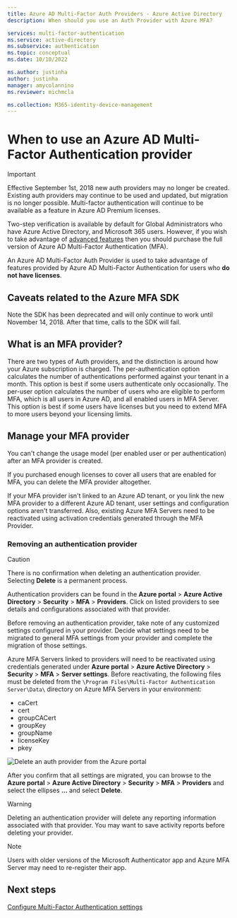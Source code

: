```yaml
---
title: Azure AD Multi-Factor Auth Providers - Azure Active Directory
description: When should you use an Auth Provider with Azure MFA?

services: multi-factor-authentication
ms.service: active-directory
ms.subservice: authentication
ms.topic: conceptual
ms.date: 10/10/2022

ms.author: justinha
author: justinha
manager: amycolannino
ms.reviewer: michmcla

ms.collection: M365-identity-device-management
---
```

# When to use an Azure AD Multi-Factor Authentication provider

> [!IMPORTANT]
> Effective September 1st, 2018 new auth providers may no longer be created. Existing auth providers may continue to be used and updated, but migration is no longer possible. Multi-factor authentication will continue to be available as a feature in Azure AD Premium licenses.

Two-step verification is available by default for Global Administrators who have Azure Active Directory, and Microsoft 365 users. However, if you wish to take advantage of [advanced features](howto-mfa-mfasettings.md) then you should purchase the full version of Azure AD Multi-Factor Authentication (MFA).

An Azure AD Multi-Factor Auth Provider is used to take advantage of features provided by Azure AD Multi-Factor Authentication for users who **do not have licenses**.

## Caveats related to the Azure MFA SDK

Note the SDK has been deprecated and will only continue to work until November 14, 2018. After that time, calls to the SDK will fail.

## What is an MFA provider?

There are two types of Auth providers, and the distinction is around how your Azure subscription is charged. The per-authentication option calculates the number of authentications performed against your tenant in a month. This option is best if some users authenticate only occasionally. The per-user option calculates the number of users who are eligible to perform MFA, which is all users in Azure AD, and all enabled users in MFA Server. This option is best if some users have licenses but you need to extend MFA to more users beyond your licensing limits.

## Manage your MFA provider

You can't change the usage model (per enabled user or per authentication) after an MFA provider is created.

If you purchased enough licenses to cover all users that are enabled for MFA, you can delete the MFA provider altogether.

If your MFA provider isn't linked to an Azure AD tenant, or you link the new MFA provider to a different Azure AD tenant, user settings and configuration options aren't transferred. Also, existing Azure MFA Servers need to be reactivated using activation credentials generated through the MFA Provider.

### Removing an authentication provider

> [!CAUTION]
> There is no confirmation when deleting an authentication provider. Selecting **Delete** is a permanent process.

Authentication providers can be found in the **Azure portal** > **Azure Active Directory** > **Security** > **MFA** > **Providers**. Click on listed providers to see details and configurations associated with that provider.

Before removing an authentication provider, take note of any customized settings configured in your provider. Decide what settings need to be migrated to general MFA settings from your provider and complete the migration of those settings. 

Azure MFA Servers linked to providers will need to be reactivated using credentials generated under **Azure portal** > **Azure Active Directory** > **Security** > **MFA** > **Server settings**. Before reactivating, the following files must be deleted from the `\Program Files\Multi-Factor Authentication Server\Data\` directory on Azure MFA Servers in your environment:

- caCert
- cert
- groupCACert
- groupKey
- groupName
- licenseKey
- pkey

![Delete an auth provider from the Azure portal](./media/concept-mfa-authprovider/authentication-provider-removal.png)

After you confirm that all settings are migrated, you can browse to the **Azure portal** > **Azure Active Directory** > **Security** > **MFA** > **Providers** and select the ellipses **...** and select **Delete**.

> [!WARNING]
> Deleting an authentication provider will delete any reporting information associated with that provider. You may want to save activity reports before deleting your provider.

> [!NOTE]
> Users with older versions of the Microsoft Authenticator app and Azure MFA Server may need to re-register their app.

## Next steps

[Configure Multi-Factor Authentication settings](howto-mfa-mfasettings.md)
